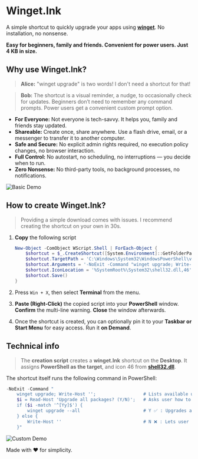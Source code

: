 # Winget.lnk

A simple shortcut to quickly upgrade your apps using [**winget**](https://learn.microsoft.com/windows/package-manager/winget/). No installation, no nonsense.

**Easy for beginners, family and friends. Convenient for power users. Just 4 KB in size.**

## Why use Winget.lnk?

> **Alice:** "winget upgrade" is two words! I don't need a shortcut for that!

> **Bob:** The shortcut is a visual reminder, a nudge, to occasionally check for updates. Beginners don’t need to remember any command prompts. Power users get a convenient custom prompt option. 

- **For Everyone:** Not everyone is tech-savvy. It helps you, family and friends stay updated.
- **Shareable:** Create once, share anywhere. Use a flash drive, email, or a messenger to transfer it to another computer.
- **Safe and Secure:** No explicit admin rights required, no execution policy changes, no browser interaction.
- **Full Control:** No autostart, no scheduling, no interruptions — you decide when to run.
- **Zero Nonsense:** No third-party tools, no background processes, no notifications.

![Basic Demo](images/Demo-Yes.gif)

## How to create Winget.lnk?

> Providing a simple download comes with issues. I recommend creating the shortcut on your own in 30s.

1. **Copy** the following script
   ```powershell
   New-Object -ComObject WScript.Shell | ForEach-Object {
       $shortcut = $_.CreateShortcut([System.Environment]::GetFolderPath('Desktop') + '\winget.lnk')
       $shortcut.TargetPath = 'C:\Windows\System32\WindowsPowerShell\v1.0\powershell.exe'
       $shortcut.Arguments = '-NoExit -Command "winget upgrade; Write-Host ''''; $i = Read-Host ''Upgrade all packages? (Y/N)''; if ($i -match ''^[Yy]$'') { winget upgrade --all } else { Write-Host '''' }"'
       $shortcut.IconLocation = '%SystemRoot%\System32\shell32.dll,46'
       $shortcut.Save()
   }

2. Press `Win + X`, then select **Terminal** from the menu. 

3. **Paste (Right-Click)** the copied script into your **PowerShell** window. **Confirm** the multi-line warning. **Close** the window afterwards.
   
4. Once the shortcut is created, you can optionally pin it to your **Taskbar or Start Menu** for easy access. Run it **on Demand**.

## Technical info

> The **creation script** creates a **winget.lnk** shortcut on the **Desktop**. It assigns **PowerShell as the target**, and icon 46 from [**shell32.dll**](https://renenyffenegger.ch/development/Windows/PowerShell/examples/WinAPI/ExtractIconEx/shell32.html). 

The shortcut itself runs the following command in PowerShell:

```powershell
-NoExit -Command "
    winget upgrade; Write-Host '';                  # Lists available upgrades
    $i = Read-Host 'Upgrade all packages? (Y/N)';   # Asks user how to proceed
    if ($i -match '^[Yy]$') {                       
        winget upgrade --all                        # Y ✅ : Upgrades apps automatically. Prompts UAC only when needed.
    } else {
        Write-Host ''                               # N ❌ : Lets user run custom prompts. Convenient for power users.
    }"
```

![Custom Demo](images/Demo-No.gif)

Made with ❤️ for simplicity.
